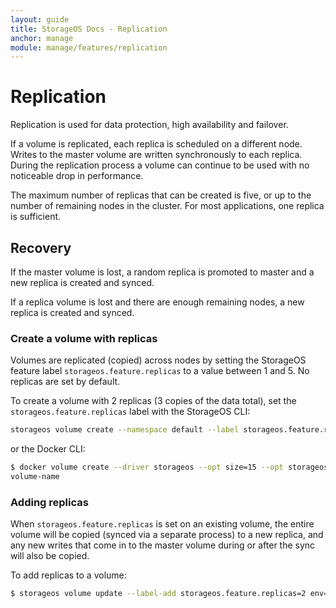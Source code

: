 ```yaml
---
layout: guide
title: StorageOS Docs - Replication
anchor: manage
module: manage/features/replication
---
```


# Replication

Replication is used for data protection, high availability and failover.

If a volume is replicated, each replica is scheduled on a different node. Writes
to the master volume are written synchronously to each replica. During the
replication process a volume can continue to be used with no noticeable drop in
performance.

The maximum number of replicas that can be created is five, or up to the number
of remaining nodes in the cluster. For most applications, one replica is
sufficient.

## Recovery

If the master volume is lost, a random replica is promoted to master and a new
replica is created and synced.

If a replica volume is lost and there are enough remaining nodes, a new replica
is created and synced.

###  Create a volume with replicas

Volumes are replicated (copied) across nodes by setting the StorageOS feature
label `storageos.feature.replicas` to a value between 1 and 5. No
replicas are set by default.

To create a volume with 2 replicas (3 copies of the data total), set the
`storageos.feature.replicas` label with the StorageOS CLI:

```bash
storageos volume create --namespace default --label storageos.feature.replicas=2 volume-name
```

or the Docker CLI:

```bash
$ docker volume create --driver storageos --opt size=15 --opt storageos.feature.replicas=2 volume-name
volume-name
```

### Adding replicas

When `storageos.feature.replicas` is set on an existing volume, the entire
volume will be copied (synced via a separate process) to a new replica, and any
new writes that come in to the master volume during or after the sync will also
be copied.

To add replicas to a volume:
```bash
$ storageos volume update --label-add storageos.feature.replicas=2 env=dev default/volume-name default/volume-name
```
